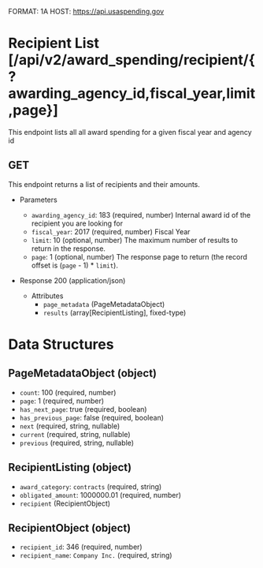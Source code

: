 FORMAT: 1A
HOST: https://api.usaspending.gov

# Recipient List [/api/v2/award_spending/recipient/{?awarding_agency_id,fiscal_year,limit,page}]

This endpoint lists all all award spending for a given fiscal year and agency id

## GET

This endpoint returns a list of recipients and their amounts.

+ Parameters
    + `awarding_agency_id`: 183 (required, number)
        Internal award id of the recipient you are looking for
    + `fiscal_year`: 2017 (required, number)
        Fiscal Year
    + `limit`: 10 (optional, number)
        The maximum number of results to return in the response.
    + `page`: 1 (optional, number)
        The response page to return (the record offset is (`page` - 1) * `limit`).

+ Response 200 (application/json)
    + Attributes
        + `page_metadata` (PageMetadataObject)
        + `results` (array[RecipientListing], fixed-type)

# Data Structures

## PageMetadataObject (object)
+ `count`: 100 (required, number)
+ `page`: 1 (required, number)
+ `has_next_page`: true (required, boolean)
+ `has_previous_page`: false (required, boolean)
+ `next` (required, string, nullable)
+ `current` (required, string, nullable)
+ `previous` (required, string, nullable)

## RecipientListing (object)
+ `award_category`: `contracts` (required, string)
+ `obligated_amount`: 1000000.01 (required, number)
+ `recipient` (RecipientObject)

        
## RecipientObject (object)
+ `recipient_id`: 346 (required, number)
+ `recipient_name`: `Company Inc.` (required, string)